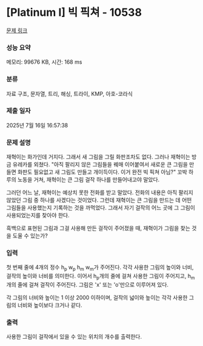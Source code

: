 # [Platinum I] 빅 픽쳐 - 10538 

[문제 링크](https://www.acmicpc.net/problem/10538) 

### 성능 요약

메모리: 99676 KB, 시간: 168 ms

### 분류

자료 구조, 문자열, 트리, 해싱, 트라이, KMP, 아호-코라식

### 제출 일자

2025년 7월 16일 16:57:38

### 문제 설명

<p>재혁이는 화가인데 거지다. 그래서 새 그림을 그릴 화판조차도 없다. 그러나 재혁이는 방금 유레카를 외쳤다. "아직 팔리지 않은 그림들을 꿰매 이어붙여서 새로운 큰 그림을 만들면 화판도 필요없고 새 그림도 만들고 개이득이다. 이거 완전 빅 픽쳐 아님?" 꼬박 하루의 노동을 거쳐, 재혁이는 큰 그림 걸작 하나를 만들어내고야 말았다.</p>

<p>그러던 어느 날, 재혁이는 예상치 못한 전화를 받고 말았다. 전화의 내용은 아직 팔리지 않았던 그림 중 하나를 사겠다는 것이었다. 그런데 재혁이는 큰 그림을 만드는 데 어떤 그림들을 사용했는지 기록하는 것을 까먹었다. 그래서 자기 걸작의 어느 곳에 그 그림이 사용되었는지를 찾아야 한다.</p>

<p>흑백으로 표현된 그림과 그걸 사용해 만든 걸작이 주어졌을 때, 재혁이가 그림을 찾는 것을 도울 수 있는가? </p>

### 입력 

 <p>첫 번째 줄에 4개의 정수 h<sub>p</sub> w<sub>p</sub> h<sub>m</sub> w<sub>m</sub>가 주어진다. 각각 사용한 그림의 높이와 너비, 걸작의 높이와 너비를 의미한다. 이어서 h<sub>p</sub>개의 줄에 걸쳐 사용한 그림이 주어지고, h<sub>m</sub>개의 줄에 걸쳐 걸작이 주어진다. 그림은 'x' 또는 'o'만으로 이루어져 있다.</p>

<p>각 그림의 너비와 높이는 1 이상 2000 이하이며, 걸작의 넓이와 높이는 각각 사용한 그림의 너비와 높이보다 크거나 같다.</p>

### 출력 

 <p>사용한 그림이 걸작에서 있을 수 있는 위치의 개수를 출력한다.</p>

